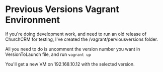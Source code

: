 # Previous Versions Vagrant Environment

If you're doing development work, and need to run an old release of ChurchCRM for testing, I've created the /vagrant/perviousversions folder. 

All you need to do is uncomment the version number you want in VersionToLaunch file, and run ```vagrant up```

You'll get a new VM on 192.168.10.12 with the selected version.